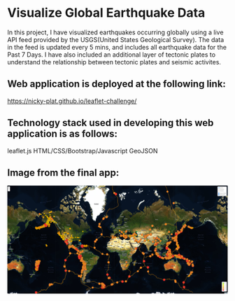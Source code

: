 # Visualize Global Earthquake Data

In this project, I have visualized earthquakes occurring globally using a live API feed provided by the USGS(United States Geological Survey). The data in the feed is updated every 5 mins, and includes all earthquake data for the Past 7 Days. I have also included an additional layer of tectonic plates to understand the relationship between tectonic plates and seismic activites.

## Web application is deployed at the following link:
https://nicky-plat.github.io/leaflet-challenge/


## Technology stack used in developing this web application is as follows:
leaflet.js
HTML/CSS/Bootstrap/Javascript
GeoJSON


## Image from the final app:
<img src="Leaflet-Step-1/Images/map1.png" >
